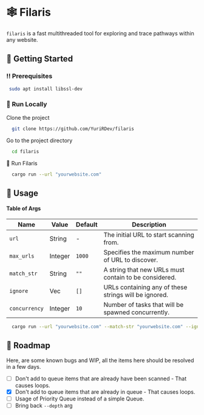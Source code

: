 # 🕸 Filaris

`filaris` is a fast multithreaded tool for exploring and trace pathways within any website.

<!--
Haha, Todo! Need a image here :)
<div> 
  <img src="https://placehold.co/600x400?text=Your+Screenshot+here" alt="screenshot" />
</div>
-->

<!-- Getting Started -->
## 	:toolbox: Getting Started

<!-- Prerequisites -->
### :bangbang: Prerequisites

```bash
 sudo apt install libssl-dev
```

<!-- Run Locally -->
### :running: Run Locally

Clone the project

```bash
  git clone https://github.com/YuriRDev/filaris
```

Go to the project directory

```bash
  cd filaris
```

🌟 Run Filaris

```bash
  cargo run --url "yourwebsite.com"
```

<!-- Usage -->
## :eyes: Usage


#### Table of Args

| Name | Value | Default | Description |
|------|-------|---------|-------------|
| `url` | String | - | The initial URL to start scanning from. |
| `max_urls` | Integer | `1000` | Specifies the maximum number of URL to discover. |
| `match_str` | String | `""` |  A string that new URLs must contain to be considered. |
| `ignore` | Vec<String> | `[]` | URLs containing any of these strings will be ignored. |
| `concurrency` | Integer | `10` | Number of tasks that will be spawned concurrently. |

```bash
  cargo run --url "yourwebsite.com" --match-str "yourwebsite.com" --ignore "wordpress" --ignore "wp" --concurrency 10
```

<!-- Roadmap -->
## :compass: Roadmap
Here, are some known bugs and WIP, all the items here should be resolved in a few days. 

* [ ] Don't add to queue items that are already have been scanned - That causes loops.
* [x] Don't add to queue items that are already in queue - That causes loops.
* [ ] Usage of Priority Queue instead of a simple Queue.
* [ ] Bring back `--depth` arg
